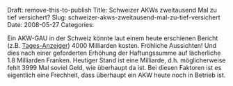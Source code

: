 Draft: remove-this-to-publish
Title: Schweizer AKWs zweitausend Mal zu tief versichert?
Slug: schweizer-akws-zweitausend-mal-zu-tief-versichert
Date: 2008-05-27
Categories:

Ein AKW-GAU in der Schweiz könnte laut einem heute erschienen Bericht (z.B. [Tages-Anzeiger](http://www.tagesanzeiger.ch/dyn/news/schweiz/875023.html)) 4000 Milliarden kosten. Fröhliche Aussichten! Und dies nach einer geforderten Erhöhung der Haftungssumme auf lächerliche 1.8 Milliarden Franken. Heutiger Stand ist eine Milliarde, d.h. möglicherweise fehlt 3999 Mal soviel Geld, wie überhaupt da ist. Bei diesen Faktoren ist es eigentlich eine Frechheit, dass überhaupt ein AKW heute noch in Betrieb ist.
